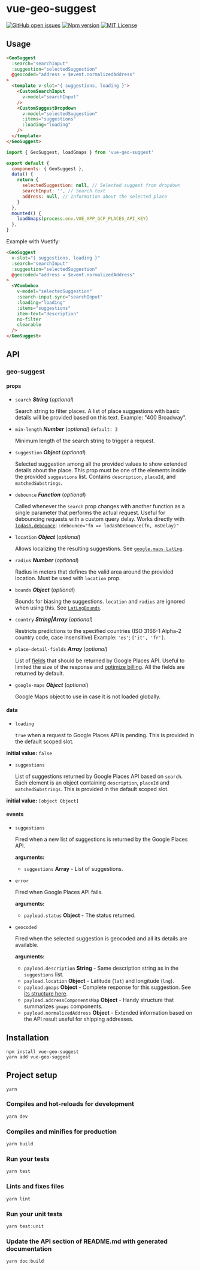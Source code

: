 # vue-geo-suggest

[![GitHub open issues](https://img.shields.io/github/issues/frandiox/vue-geo-suggest.svg?maxAge=2592000)](https://github.com/frandiox/vue-geo-suggest/issues)
[![Npm version](https://img.shields.io/npm/v/vue-geo-suggest.svg?maxAge=2592000)](https://www.npmjs.com/package/vue-geo-suggest)
[![MIT License](https://img.shields.io/github/license/frandiox/vue-geo-suggest.svg)](https://github.com/frandiox/vue-geo-suggest/blob/master/LICENSE)

## Usage

```HTML
<GeoSuggest
  :search="searchInput"
  :suggestion="selectedSuggestion"
  @geocoded="address = $event.normalizedAddress"
>
  <template v-slot="{ suggestions, loading }">
    <CustomSearchInput
      v-model="searchInput"
    />
    <CustomSuggestDropdown
      v-model="selectedSuggestion"
      :items="suggestions"
      :loading="loading"
    />
  </template>
</GeoSuggest>
```

```javascript
import { GeoSuggest, loadGmaps } from 'vue-geo-suggest'

export default {
  components: { GeoSuggest },
  data() {
    return {
      selectedSuggestion: null, // Selected suggest from dropdown
      searchInput: '', // Search text
      address: null, // Information about the selected place
    }
  },
  mounted() {
    loadGmaps(process.env.VUE_APP_GCP_PLACES_API_KEY)
  },
}
```

Example with Vuetify:

```HTML
<GeoSuggest
  v-slot="{ suggestions, loading }"
  :search="searchInput"
  :suggestion="selectedSuggestion"
  @geocoded="address = $event.normalizedAddress"
>
  <VCombobox
    v-model="selectedSuggestion"
    :search-input.sync="searchInput"
    :loading="loading"
    :items="suggestions"
    item-text="description"
    no-filter
    clearable
  />
</GeoSuggest>
```

## API

### geo-suggest 

#### props 

- `search` ***String*** (*optional*) 

  Search string to filter places. A list of place suggestions
  with basic details will be provided based on this text.
  Example: "400 Broadway". 

- `min-length` ***Number*** (*optional*) `default: 3` 

  Minimum length of the search string to trigger a request. 

- `suggestion` ***Object*** (*optional*) 

  Selected suggestion among all the provided values
  to show extended details about the place. This prop must be
  one of the elements inside the provided `suggestions` list.
  Contains `description`, `placeId`, and `matchedSubstrings`. 

- `debounce` ***Function*** (*optional*) 

  Called whenever the `search` prop changes
  with another function as a single parameter that performs the actual request.
  Useful for debouncing requests with a custom query delay. Works directly with
  [`lodash.debounce`](https://www.npmjs.com/package/lodash.debounce):
  `:debounce="fn => lodashDebounce(fn, msDelay)"` 

- `location` ***Object*** (*optional*) 

  Allows localizing the resulting suggestions.
  See [`google.maps.LatLng`](https://developers.google.com/maps/documentation/javascript/reference#LatLng). 

- `radius` ***Number*** (*optional*) 

  Radius in meters that defines the valid area around the provided location. Must be used with `location` prop. 

- `bounds` ***Object*** (*optional*) 

  Bounds for biasing the suggestions. `location` and `radius` are ignored when using this.
  See [`LatLngBounds`](https://developers.google.com/maps/documentation/javascript/reference?csw=1#LatLngBounds). 

- `country` ***String|Array*** (*optional*) 

  Restricts predictions to the specified countries (ISO 3166-1 Alpha-2 country code, case insensitive)
  Example: `'es'`; `['it', 'fr']`. 

- `place-detail-fields` ***Array*** (*optional*) 

  List of [fields](https://developers.google.com/maps/documentation/javascript/reference/places-service#PlaceDetailsRequest.fields)
  that should be returned by Google Places API. Useful to limited the size of the response and [optimize billing](https://developers.google.com/maps/billing/understanding-cost-of-use#data-skus).
  All the fields are returned by default. 

- `google-maps` ***Object*** (*optional*) 

  Google Maps object to use in case it is not loaded globally. 

#### data 

- `loading` 

  `true` when a request to Google Places API is pending.
  This is provided in the default scoped slot. 

**initial value:** `false` 

- `suggestions` 

  List of suggestions returned by Google Places API based on `search`.
  Each element is an object containing `description`, `placeId` and `matchedSubstrings`.
  This is provided in the default scoped slot. 

**initial value:** `[object Object]` 

#### events 

- `suggestions` 

  Fired when a new list of suggestions is returned by the Google Places API. 

  **arguments:** 

     - `suggestions` **Array** - List of suggestions. 

- `error` 

  Fired when Google Places API fails. 

  **arguments:** 

     - `payload.status` **Object** - The status returned. 

- `geocoded` 

  Fired when the selected suggestion is geocoded and all its details are available. 

  **arguments:** 

     - `payload.description` **String** - Same description string as in the `suggestions` list. 
     - `payload.location` **Object** - Latitude (`lat`) and longitude (`lng`). 
     - `payload.gmaps` **Object** - Complete response for this suggestion. See [its structure here](https://developers.google.com/maps/documentation/javascript/reference#GeocoderResult). 
     - `payload.addressComponentsMap` **Object** - Handy structure that summarizes `gmaps` components. 
     - `payload.normalizedAddress` **Object** - Extended information based on the API result useful for shipping addresses. 

## Installation

```
npm install vue-geo-suggest
yarn add vue-geo-suggest
```

## Project setup

```
yarn
```

### Compiles and hot-reloads for development

```
yarn dev
```

### Compiles and minifies for production

```
yarn build
```

### Run your tests

```
yarn test
```

### Lints and fixes files

```
yarn lint
```

### Run your unit tests

```
yarn test:unit
```

### Update the API section of README.md with generated documentation

```
yarn doc:build
```
